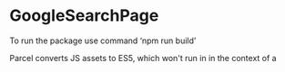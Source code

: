# GoogleSearchPage
 To run the package  use command ‘npm run build’

 Parcel converts JS assets to ES5, which won't run in in the context of a <script type="module"> tag, so just use plain <script> tags with no type attribute in your source HTML.
